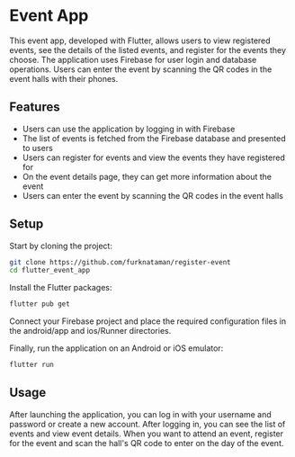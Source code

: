 # Event App

This event app, developed with Flutter, allows users to view registered events, see the details of the listed events, and register for the events they choose. The application uses Firebase for user login and database operations. Users can enter the event by scanning the QR codes in the event halls with their phones.

## Features

- Users can use the application by logging in with Firebase
- The list of events is fetched from the Firebase database and presented to users
- Users can register for events and view the events they have registered for
- On the event details page, they can get more information about the event
- Users can enter the event by scanning the QR codes in the event halls

## Setup

Start by cloning the project:
```sh
git clone https://github.com/furknataman/register-event
cd flutter_event_app 
```

Install the Flutter packages:
```sh
flutter pub get
```

Connect your Firebase project and place the required configuration files in the android/app and ios/Runner directories.

Finally, run the application on an Android or iOS emulator:
```sh
flutter run
```

## Usage

After launching the application, you can log in with your username and password or create a new account. After logging in, you can see the list of events and view event details. When you want to attend an event, register for the event and scan the hall's QR code to enter on the day of the event.


